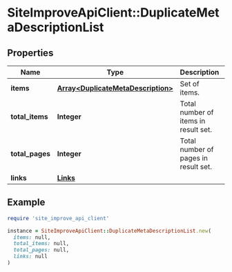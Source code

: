 # SiteImproveApiClient::DuplicateMetaDescriptionList

## Properties

| Name | Type | Description | Notes |
| ---- | ---- | ----------- | ----- |
| **items** | [**Array&lt;DuplicateMetaDescription&gt;**](DuplicateMetaDescription.md) | Set of items. |  |
| **total_items** | **Integer** | Total number of items in result set. |  |
| **total_pages** | **Integer** | Total number of pages in result set. |  |
| **links** | [**Links**](Links.md) |  | [optional] |

## Example

```ruby
require 'site_improve_api_client'

instance = SiteImproveApiClient::DuplicateMetaDescriptionList.new(
  items: null,
  total_items: null,
  total_pages: null,
  links: null
)
```

